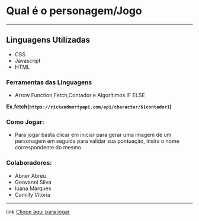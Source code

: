 # Qual é o personagem/Jogo

---

## Linguagens Utilizadas 

- CSS
- Javascript
- HTML

### Ferramentas das LInguagens 

- Arrow Function,Fetch,Contador e Algorítimos IF ELSE

**Ex.fetch(`https://rickandmortyapi.com/api/character/${contador}`)**

### Como Jogar:

- Para jogar basta clicar em iniciar para gerar uma imagem de um personagem
em seguida para validar sua pontuação, insira o nome correspondente do mesmo.

### Colaboradores:

- Abner Abreu
- Geovanni Silva
- luana Marques
- Camilly Vitória

--- 

link [Clique aqui para jogar](https://abnerabreu.github.io/Atividade-API/)